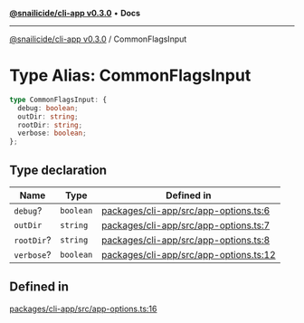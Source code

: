 [**@snailicide/cli-app v0.3.0**](../README.md) • **Docs**

---

[@snailicide/cli-app v0.3.0](../README.md) / CommonFlagsInput

# Type Alias: CommonFlagsInput

```ts
type CommonFlagsInput: {
  debug: boolean;
  outDir: string;
  rootDir: string;
  verbose: boolean;
};
```

## Type declaration

| Name       | Type      | Defined in                                                                                                                                    |
| ---------- | --------- | --------------------------------------------------------------------------------------------------------------------------------------------- |
| `debug`?   | `boolean` | [packages/cli-app/src/app-options.ts:6](https://github.com/gbtunney/snailicide-monorepo/blob/master/packages/cli-app/src/app-options.ts#L6)   |
| `outDir`   | `string`  | [packages/cli-app/src/app-options.ts:7](https://github.com/gbtunney/snailicide-monorepo/blob/master/packages/cli-app/src/app-options.ts#L7)   |
| `rootDir`? | `string`  | [packages/cli-app/src/app-options.ts:8](https://github.com/gbtunney/snailicide-monorepo/blob/master/packages/cli-app/src/app-options.ts#L8)   |
| `verbose`? | `boolean` | [packages/cli-app/src/app-options.ts:12](https://github.com/gbtunney/snailicide-monorepo/blob/master/packages/cli-app/src/app-options.ts#L12) |

## Defined in

[packages/cli-app/src/app-options.ts:16](https://github.com/gbtunney/snailicide-monorepo/blob/master/packages/cli-app/src/app-options.ts#L16)
